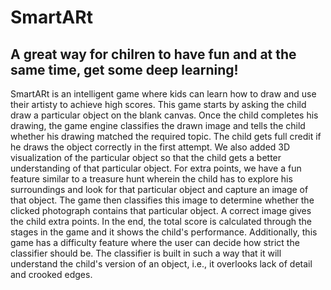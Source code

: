 # SmartARt 

## A great way for chilren to have fun and at the same time, get some deep learning!

SmartARt is an intelligent game where kids can learn how to draw and use their artisty to achieve high scores. 
This game starts by asking the child draw a particular object on the blank canvas. Once the child completes his drawing, the game engine classifies the drawn image and tells the child whether his drawing matched the required topic. The child gets full credit if he draws the object correctly in the first attempt.
We also added 3D visualization of the particular object so that the child gets a better understanding of that particular object.
For extra points, we have a fun feature similar to a treasure hunt wherein the child has to explore his surroundings and look for that particular object and capture an image of that object. The game then classifies this image to determine whether the clicked photograph contains that particular object. A correct image gives the child extra points.
In the end, the total score is calculated through the stages in the game and it shows the child's performance. Additionally, this game has 
a difficulty feature where the user can decide how strict the classifier should be. The classifier is built in such a way that it will 
understand the child's version of an object, i.e., it overlooks lack of detail and crooked edges.





